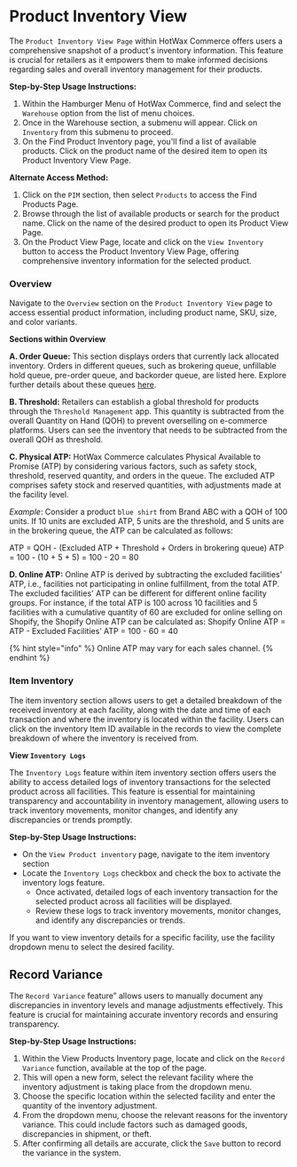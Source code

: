 # Product Inventory View

The `Product Inventory View Page` within HotWax Commerce offers users a comprehensive snapshot of a product's inventory information. This feature is crucial for retailers as it empowers them to make informed decisions regarding sales and overall inventory management for their products.

**Step-by-Step Usage Instructions:**

1. Within the Hamburger Menu of HotWax Commerce, find and select the `Warehouse` option from the list of menu choices.
2. Once in the Warehouse section, a submenu will appear. Click on `Inventory` from this submenu to proceed.
3. On the Find Product Inventory page, you'll find a list of available products. Click on the product name of the desired item to open its Product Inventory View Page.

**Alternate Access Method:**

1. Click on the `PIM` section, then select `Products` to access the Find Products Page.
2. Browse through the list of available products or search for the product name. Click on the name of the desired product to open its Product View Page.
3. On the Product View Page, locate and click on the `View Inventory` button to access the Product Inventory View Page, offering comprehensive inventory information for the selected product.

### Overview

Navigate to the `Overview` section on the `Product Inventory View` page to access essential product information, including product name, SKU, size, and color variants.

**Sections within Overview**

**A. Order Queue:**
This section displays orders that currently lack allocated inventory. Orders in different queues, such as brokering queue, unfillable hold queue, pre-order queue, and backorder queue, are listed here. Explore further details about these queues [here](facilities/manage-parkings.md).

**B. Threshold:**
Retailers can establish a global threshold for products through the  `Threshold Management` app. This quantity is subtracted from the overall Quantity on Hand (QOH) to prevent overselling on e-commerce platforms. Users can see the inventory that needs to be subtracted from the overall QOH as threshold.

**C. Physical ATP:**
HotWax Commerce calculates Physical Available to Promise (ATP) by considering various factors, such as safety stock, threshold, reserved quantity, and orders in the queue. The excluded ATP comprises safety stock and reserved quantities, with adjustments made at the facility level.

*Example*: Consider a product `blue shirt` from Brand ABC with a QOH of 100 units. If 10 units are excluded ATP, 5 units are the threshold, and 5 units are in the brokering queue, the ATP can be calculated as follows:

ATP = QOH - (Excluded ATP + Threshold + Orders in brokering queue)
ATP = 100 - (10 + 5 + 5) = 100 - 20 = 80

**D. Online ATP:**
Online ATP is derived by subtracting the excluded facilities' ATP, i.e., facilities not participating in online fulfillment, from the total ATP. The excluded facilities' ATP can be different for different online facility groups. For instance, if the total ATP is 100 across 10 facilities and 5 facilities with a cumulative quantity of 60 are excluded for online selling on Shopify, the Shopify Online ATP can be calculated as:
Shopify Online ATP = ATP - Excluded Facilities’ ATP
= 100 - 60 = 40

{% hint style="info" %}
Online ATP may vary for each sales channel.
{% endhint %}

### Item Inventory

The item inventory section allows users to get a detailed breakdown of the received inventory at each facility, along with the date and time of each transaction and where the inventory is located within the facility. Users can click on the inventory Item ID available in the records to view the complete breakdown of where the inventory is received from.

**View `Inventory Logs`**

The `Inventory Logs` feature within item inventory section offers users the ability to access detailed logs of inventory transactions for the selected product across all facilities. This feature is essential for maintaining transparency and accountability in inventory management, allowing users to track inventory movements, monitor changes, and identify any discrepancies or trends promptly.

**Step-by-Step Usage Instructions:**

- On the `View Product inventory` page, navigate to the item inventory section
- Locate the `Inventory Logs` checkbox and check the box to activate the inventory logs feature.
   - Once activated, detailed logs of each inventory transaction for the selected product across all facilities will be displayed.
   - Review these logs to track inventory movements, monitor changes, and identify any discrepancies or trends.

If you want to view inventory details for a specific facility, use the facility dropdown menu to select the desired facility.

## Record Variance

The `Record Variance` feature” allows users to manually document any discrepancies in inventory levels and manage adjustments effectively. This feature is crucial for maintaining accurate inventory records and ensuring transparency. 

**Step-by-Step Usage Instructions:**

1. Within the View Products Inventory page, locate and click on the `Record Variance` function, available at the top of the page.
2. This will open a new form, select the relevant facility where the inventory adjustment is taking place from the dropdown menu.
3. Choose the specific location within the selected facility and enter the quantity of the inventory adjustment.
4. From the dropdown menu, choose the relevant reasons for the inventory variance. This could include factors such as damaged goods, discrepancies in shipment, or theft.
5. After confirming all details are accurate, click the `Save` button to record the variance in the system.
